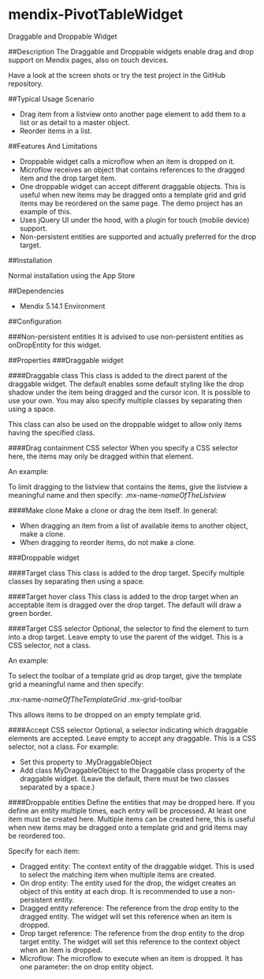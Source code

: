 mendix-PivotTableWidget
=======================

Draggable and Droppable Widget

##Description
The Draggable and Droppable widgets enable drag and drop support on Mendix pages, also on touch devices.

Have a look at the screen shots or try the test project in the GitHub repository.

##Typical Usage Scenario

- Drag item from a listview onto another page element to add them to a list or as detail to a master object.
- Reorder items in a list.

##Features And Limitations

- Droppable widget calls a microflow when an item is dropped on it.
- Microflow receives an object that contains references to the dragged item and the drop target item.
- One droppable widget can accept different draggable objects. This is useful when new items may be dragged onto a template grid and grid items may be reordered on the same page. The demo project has an example of this.
- Uses jQuery UI under the hood, with a plugin for touch (mobile device) support.
- Non-persistent entities are supported and actually preferred for the drop target.

##Installation

Normal installation using the App Store

##Dependencies
 
- Mendix 5.14.1 Environment

##Configuration

###Non-persistent entities
It is advised to use non-persistent entities as onDropEntity for this widget.


##Properties
###Draggable widget

####Draggable class
This class is added to the direct parent of the draggable widget. The default enables some default styling like the drop shadow under the item being dragged and the cursor icon. It is possible to use your own. You may also specify multiple classes by separating then using a space. 

This class can also be used on the droppable widget to allow only items having the specified class.

####Drag containment CSS selector
When you specify a CSS selector here, the items may only be dragged within that element.

An example:

To limit dragging to the listview that contains the items, give the listview a meaningful name and then specify: .mx-name-*nameOfTheListview*

####Make clone
Make a clone or drag the item itself. In general:

- When dragging an item from a list of available items to another object, make a clone.
- When dragging to reorder items, do not make a clone.

###Droppable widget

####Target class
This class is added to the drop target. Specify multiple classes by separating then using a space.

####Target hover class
This class is added to the drop target when an acceptable item is dragged over the drop target. The default will draw a green border.

####Target CSS selector
Optional, the selector to find the element to turn into a drop target. Leave empty to use the parent of the widget. This is a CSS selector, not a class.

An example:

To select the toolbar of a  template grid as drop target, give the template grid a meaningful name and then specify:

.mx-name-*nameOfTheTemplateGrid* .mx-grid-toolbar

This allows items to be dropped on an empty template grid.

####Accept CSS selector
Optional, a selector indicating which draggable elements are accepted. Leave empty to accept any draggable. This is a CSS selector, not a class. For example:

- Set this property to .MyDraggableObject
- Add class MyDraggableObject to the Draggable class property of the draggable widget. (Leave the default, there must be two classes separated by a space.)

####Droppable entities
Define the entities that may be dropped here. If you define an entity multiple times, each entry will be processed. At least one item must be created here. Multiple items can be created here, this is useful when new items may be dragged onto a template grid and grid items may be reordered too.

Specify for each item:

- Dragged entity: The context entity of the draggable widget. This is used to select the matching item when multiple items are created.
- On drop entity: The entity used for the drop, the widget creates an object of this entity at each drop. It is recommended to use a non-persistent entity.
- Dragged entity reference: The reference from the drop entity to the dragged entity. The widget will set this reference when an item is dropped.
- Drop target reference: The reference from the drop entity to the drop target entity. The widget will set this reference to the context object when an item is dropped.
- Microflow: The microflow to execute when an item is dropped. It has one parameter: the on drop entity object.
 
 
 